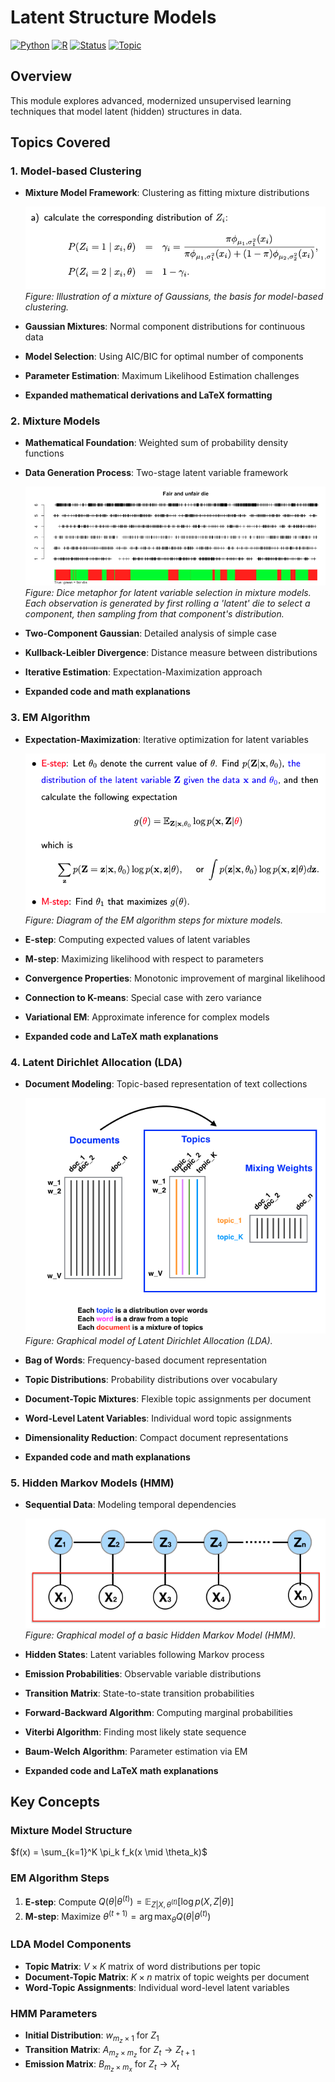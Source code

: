 # Latent Structure Models

[![Python](https://img.shields.io/badge/Python-3.8+-blue.svg)](https://www.python.org/)
[![R](https://img.shields.io/badge/R-4.0+-green.svg)](https://www.r-project.org/)
[![Status](https://img.shields.io/badge/Status-Complete-brightgreen.svg)](https://github.com/darinz/Statistical-Learning)
[![Topic](https://img.shields.io/badge/Topic-Unsupervised%20Learning-purple.svg)]()

## Overview

This module explores advanced, modernized unsupervised learning techniques that model latent (hidden) structures in data.

## Topics Covered

### 1. Model-based Clustering
- **Mixture Model Framework**: Clustering as fitting mixture distributions

  ![Illustration of a mixture of Gaussians, the basis for model-based clustering.](../_images/w7_EM_a.png)
  *Figure: Illustration of a mixture of Gaussians, the basis for model-based clustering.*

- **Gaussian Mixtures**: Normal component distributions for continuous data
- **Model Selection**: Using AIC/BIC for optimal number of components
- **Parameter Estimation**: Maximum Likelihood Estimation challenges
- **Expanded mathematical derivations and LaTeX formatting**

### 2. Mixture Models
- **Mathematical Foundation**: Weighted sum of probability density functions
- **Data Generation Process**: Two-stage latent variable framework

  ![Dice metaphor for latent variable selection in mixture models.](../_images/w7_dice.png)
  *Figure: Dice metaphor for latent variable selection in mixture models. Each observation is generated by first rolling a 'latent' die to select a component, then sampling from that component's distribution.*

- **Two-Component Gaussian**: Detailed analysis of simple case
- **Kullback-Leibler Divergence**: Distance measure between distributions
- **Iterative Estimation**: Expectation-Maximization approach
- **Expanded code and math explanations**

### 3. EM Algorithm
- **Expectation-Maximization**: Iterative optimization for latent variables

  ![Diagram of the EM algorithm steps.](../_images/w7_EM_alg.png)
  *Figure: Diagram of the EM algorithm steps for mixture models.*

- **E-step**: Computing expected values of latent variables
- **M-step**: Maximizing likelihood with respect to parameters
- **Convergence Properties**: Monotonic improvement of marginal likelihood
- **Connection to K-means**: Special case with zero variance
- **Variational EM**: Approximate inference for complex models
- **Expanded code and LaTeX math explanations**

### 4. Latent Dirichlet Allocation (LDA)
- **Document Modeling**: Topic-based representation of text collections

  ![Graphical model of Latent Dirichlet Allocation (LDA).](../_images/w7_LDA.png)
  *Figure: Graphical model of Latent Dirichlet Allocation (LDA).*

- **Bag of Words**: Frequency-based document representation
- **Topic Distributions**: Probability distributions over vocabulary
- **Document-Topic Mixtures**: Flexible topic assignments per document
- **Word-Level Latent Variables**: Individual word topic assignments
- **Dimensionality Reduction**: Compact document representations
- **Expanded code and math explanations**

### 5. Hidden Markov Models (HMM)
- **Sequential Data**: Modeling temporal dependencies

  ![Graphical model of a basic Hidden Markov Model (HMM).](../_images/w7_hmm_graph.png)
  *Figure: Graphical model of a basic Hidden Markov Model (HMM).*

- **Hidden States**: Latent variables following Markov process
- **Emission Probabilities**: Observable variable distributions
- **Transition Matrix**: State-to-state transition probabilities
- **Forward-Backward Algorithm**: Computing marginal probabilities
- **Viterbi Algorithm**: Finding most likely state sequence
- **Baum-Welch Algorithm**: Parameter estimation via EM
- **Expanded code and LaTeX math explanations**

## Key Concepts

### Mixture Model Structure
$`f(x) = \sum_{k=1}^K \pi_k f_k(x \mid \theta_k)`$

### EM Algorithm Steps
1. **E-step**: Compute $`Q(\theta|\theta^{(t)}) = \mathbb{E}_{Z|X,\theta^{(t)}}[\log p(X,Z|\theta)]`$
2. **M-step**: Maximize $`\theta^{(t+1)} = \arg\max_{\theta} Q(\theta|\theta^{(t)})`$

### LDA Model Components
- **Topic Matrix**: $`V \times K`$ matrix of word distributions per topic
- **Document-Topic Matrix**: $`K \times n`$ matrix of topic weights per document
- **Word-Topic Assignments**: Individual word-level latent variables

### HMM Parameters
- **Initial Distribution**: $`w_{m_z \times 1}`$ for $`Z_1`$
- **Transition Matrix**: $`A_{m_z \times m_z}`$ for $`Z_t \rightarrow Z_{t+1}`$
- **Emission Matrix**: $`B_{m_z \times m_x}`$ for $`Z_t \rightarrow X_t`$
